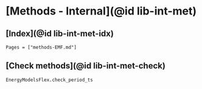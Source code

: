 # [Methods - Internal](@id lib-int-met)

## [Index](@id lib-int-met-idx)

```@index
Pages = ["methods-EMF.md"]
```

## [Check methods](@id lib-int-met-check)

```@docs
EnergyModelsFlex.check_period_ts
```
